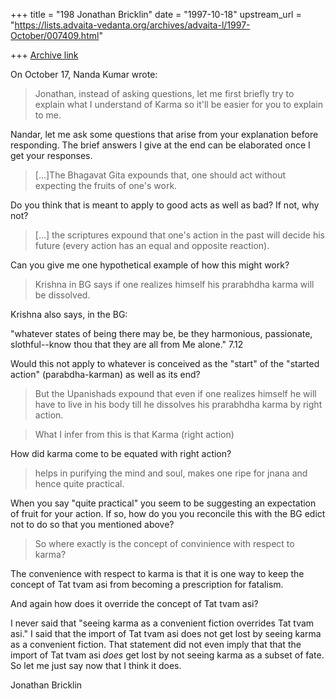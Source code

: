 +++
title = "198 Jonathan Bricklin"
date = "1997-10-18"
upstream_url = "https://lists.advaita-vedanta.org/archives/advaita-l/1997-October/007409.html"

+++
[Archive link](https://lists.advaita-vedanta.org/archives/advaita-l/1997-October/007409.html)

On October 17, Nanda Kumar wrote:

>Jonathan, instead of asking questions, let me first briefly try to explain
>what I understand of Karma so it'll be easier for you to explain to me.

Nandar, let me ask some questions that arise from your explanation before
responding.  The brief answers I give at the end can be elaborated once I
get your responses.

>[...]The Bhagavat Gita expounds that, one should act without
expecting the fruits of one's work.

Do you think that is meant to apply to good acts as well as bad?  If not,
why not?

>[...] the scriptures expound that one's
action in the past will decide his future (every action has an equal and
opposite reaction).

Can you give me one hypothetical example of how this might work?

> Krishna in BG says if one realizes himself his
>prarabhdha karma will be dissolved.

Krishna also says, in the BG:

"whatever states of being there may be, be they harmonious, passionate,
slothful--know thou that they are all from Me alone." 7.12

Would this not apply to whatever is conceived as the "start" of the
"started action" (parabdha-karman) as well as its end?

>But the Upanishads expound that
>even if one realizes himself he will have to live in his body till he
>dissolves his prarabhdha karma by right action.

>What I infer from this is that Karma (right action)

How did karma come to be equated with right action?

>helps in purifying the
>mind and soul, makes one ripe for jnana and hence quite practical.

When you say "quite practical" you seem to be suggesting an expectation of
fruit for your action.  If so, how do you you reconcile this with the BG
edict not to do so that you mentioned above?

>So where exactly is the concept of convinience with respect to karma?

The convenience with respect to karma is that it is one way to keep the
concept of Tat tvam asi from becoming a prescription for fatalism.

And again how does it override the concept of Tat tvam asi?

I never said that "seeing karma as a convenient fiction overrides Tat tvam
asi."  I said that the import of Tat tvam asi does not get lost by seeing
karma as a convenient fiction.  That statement did not even imply that that
the import of Tat tvam asi _does_ get lost by not seeing karma as a subset
of fate.  So let me just say now that I think it does.


Jonathan Bricklin


